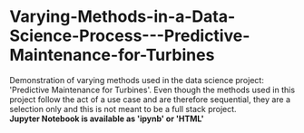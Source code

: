 # Varying-Methods-in-a-Data-Science-Process---Predictive-Maintenance-for-Turbines
Demonstration of varying methods used in the data science project: 'Predictive Maintenance for Turbines'. Even though the methods used in this project follow the act of a use case and are therefore sequential, they are a selection only and this is not meant to be a full stack project.  
**Jupyter Notebook is available as 'ipynb' or 'HTML'**
